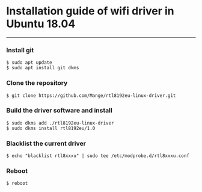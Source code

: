 # Installation guide of wifi driver in Ubuntu 18.04
---------------------------------------------------

### Install git

```
$ sudo apt update
$ sudo apt install git dkms
```

### Clone the repository

`$ git clone https://github.com/Mange/rtl8192eu-linux-driver.git`


### Build the driver software and install

```
$ sudo dkms add ./rtl8192eu-linux-driver
$ sudo dkms install rtl8192eu/1.0
```

### Blacklist the current driver

`$ echo "blacklist rtl8xxxu" | sudo tee /etc/modprobe.d/rtl8xxxu.conf`

### Reboot

`$ reboot`